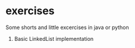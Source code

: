 # exercises
Some shorts and little excercises in java or python

1. Basic LinkedList implementation
